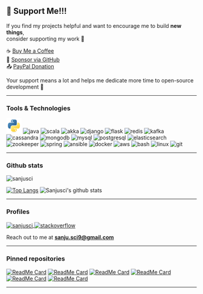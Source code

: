 ## 💖 Support Me!!!

If you find my projects helpful and want to encourage me to build **new things**,  
consider supporting my work 🙌

☕ [Buy Me a Coffee](https://www.buymeacoffee.com/sanjusci)  
💸 [Sponsor via GitHub](https://github.com/sponsors/sanjusci)  
📤 [PayPal Donation](https://paypal.me/goankabazaar)  

Your support means a lot and helps me dedicate more time to open-source development 🚀

---


### Tools & Technologies
<p align="left">
  <!-- Python -->
  <img src="https://github.com/devicons/devicon/blob/master/icons/python/python-original.svg" alt="python" width="40" height="40"/> 
  <!-- Java -->
  <img src="https://www.vectorlogo.zone/logos/java/java-icon.svg" alt="java" width="40" height="40"/> 
  <!-- Scala -->
  <img src="https://www.vectorlogo.zone/logos/scala-lang/scala-lang-icon.svg" alt="scala" width="40" height="40"/>
  <!-- Akka -->
  <img src="https://www.vectorlogo.zone/logos/databricks/databricks-icon.svg" alt="akka" width="40" height="40"/>
  <!-- Django -->
  <img src="https://www.vectorlogo.zone/logos/djangoproject/djangoproject-ar21.svg" alt="django" width="40" height="40"/> 
  <!-- Flask -->
  <img src="https://www.vectorlogo.zone/logos/pocoo_flask/pocoo_flask-icon.svg" alt="flask" width="40" height="40"/> 
  <!-- Redis -->
  <img src="https://www.vectorlogo.zone/logos/redis/redis-icon.svg" alt="redis" width="40" height="40"/> 
  <!-- Kafka -->
  <img src="https://www.vectorlogo.zone/logos/apache_kafka/apache_kafka-icon.svg" alt="kafka" width="40" height="40"/> 
  <!-- Cassandra -->
  <img src="https://www.vectorlogo.zone/logos/apache_cassandra/apache_cassandra-icon.svg" alt="cassandra" width="40" height="40"/> 
  <!-- MongoDB -->
  <img src="https://www.vectorlogo.zone/logos/mongodb/mongodb-icon.svg" alt="mongodb" width="40" height="40"/> 
  <!-- MySQL -->
  <img src="https://www.vectorlogo.zone/logos/mysql/mysql-horizontal.svg" alt="mysql" width="40" height="40"/> 
  <!-- PostgreSQL -->
  <img src="https://www.vectorlogo.zone/logos/postgresql/postgresql-icon.svg" alt="postgresql" width="40" height="40"/> 
  <!-- Elasticsearch -->
  <img src="https://www.vectorlogo.zone/logos/elastic/elastic-icon.svg" alt="elasticsearch" width="40" height="40"/> 
  <!-- Zookeeper -->
  <img src="https://www.vectorlogo.zone/logos/apache_zookeeper/apache_zookeeper-icon.svg" alt="zookeeper" width="40" height="40"/>
  <!-- Spring -->
  <img src="https://www.vectorlogo.zone/logos/springio/springio-icon.svg" alt="spring" width="40" height="40"/>
  <!-- Ansible -->
  <img src="https://cdn.jsdelivr.net/npm/simple-icons@3.0.1/icons/ansible.svg" alt="ansible" width="40" height="40"/>
  <!-- Docker -->
  <img src="https://www.vectorlogo.zone/logos/docker/docker-icon.svg" alt="docker" width="40" height="40"/> 
  <!-- AWS -->
  <img src="https://cdn.jsdelivr.net/npm/simple-icons@3.0.1/icons/amazonaws.svg" alt="aws" width="40" height="40"/> 
  <!-- Bash -->
  <img src="https://www.vectorlogo.zone/logos/gnu_bash/gnu_bash-icon.svg" alt="bash" width="40" height="40"/>
  <!-- Linux -->
  <img src="https://www.vectorlogo.zone/logos/linux/linux-icon.svg" alt="linux" width="40" height="40"/> 
  <!-- Git -->
  <img src="https://www.vectorlogo.zone/logos/git-scm/git-scm-icon.svg" alt="git" width="40" height="40"/> 
</p>

---

### Github stats

<p align="left"> 
<img src="https://komarev.com/ghpvc/?username=sanjusci" alt="sanjusci" /> 
  
[![Top Langs](https://github-readme-stats.vercel.app/api/top-langs/?username=sanjusci&layout=compact&card_width=270)](https://github.com/sanjusci)
![Sanjusci's github stats](https://github-readme-stats.vercel.app/api?username=sanjusci&show_icons=true&include_all_commits=true&count_private=true&hide=issues,contribs&line_height=31&card_width=200)

--- 

### Profiles

<p align="left">
<a href="https://linkedin.com/in/sanjusci" target="blank">
  <img align="center" src="https://www.vectorlogo.zone/logos/linkedin/linkedin-icon.svg" alt="sanjusci" height="30" width="30" />
</a>
<a href="https://stackoverflow.com/users/8937080/sanjusci" target="blank">
  <img align="center" src="https://www.vectorlogo.zone/logos/stackoverflow/stackoverflow-icon.svg" alt="stackoverflow" height="30" width="30" />
</a>
</p>
   
Reach out to me at **sanju.sci9@gmail.com**

---

### Pinned repositories

[![ReadMe Card](https://github-readme-stats.vercel.app/api/pin/?username=sanjusci&repo=umongo&bg_color=30,e96443,904e95&title_color=fff&text_color=fff&theme=radical)](https://github.com/Scille/umongo)
[![ReadMe Card](https://github-readme-stats.vercel.app/api/pin/?username=sanjusci&repo=airflow-with-docker&bg_color=30,e96443,904e95&title_color=fff&text_color=fff&theme=radical)](https://github.com/sanjusci/airflow-with-docker)
[![ReadMe Card](https://github-readme-stats.vercel.app/api/pin/?username=sanjusci&repo=data-science&bg_color=30,e96443,904e95&title_color=fff&text_color=fff&theme=radical)](https://github.com/sanjusci/data-science)
[![ReadMe Card](https://github-readme-stats.vercel.app/api/pin/?username=sanjusci&repo=django-rest-framework&bg_color=30,e96443,904e95&title_color=fff&text_color=fff&theme=radical)](https://github.com/sanjusci/django-rest-framework)
[![ReadMe Card](https://github-readme-stats.vercel.app/api/pin/?username=sanjusci&repo=youtube-cli-downloader&bg_color=30,e96443,904e95&title_color=fff&text_color=fff&theme=radical)](https://github.com/sanjusci/youtube-cli-downloader)
[![ReadMe Card](https://github-readme-stats.vercel.app/api/pin/?username=sanjusci&repo=algos&bg_color=30,e96443,904e95&title_color=fff&text_color=fff&theme=radical)](https://github.com/sanjusci/algos)

---


<!--
**sanjusci/sanjusci** is a ✨ _special_ ✨ repository because its `README.md` (this file) appears on your GitHub profile.

Here are some ideas to get you started:

- 🔭 I’m currently working on ...
- 🌱 I’m currently learning ...
- 👯 I’m looking to collaborate on ...
- 🤔 I’m looking for help with ...
- 💬 Ask me about ...
- 📫 How to reach me: ...
- 😄 Pronouns: ...
- ⚡ Fun fact: ...
-->
